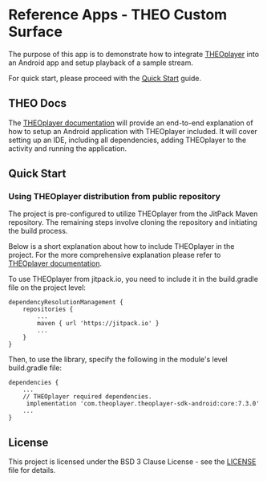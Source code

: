 # Reference Apps - THEO Custom Surface

The purpose of this app is to demonstrate how to integrate [THEOplayer] into an Android app and setup
playback of a sample stream.

For quick start, please proceed with the [Quick Start](#quick-start) guide.

## THEO Docs

The [THEOplayer documentation] will provide an end-to-end explanation of how to setup an Android application with
THEOplayer included. It will cover setting up an IDE, including all dependencies, adding THEOplayer
to the activity and running the application.


## Quick Start

### Using THEOplayer distribution from public repository

The project is pre-configured to utilize THEOplayer from the JitPack Maven repository. 
The remaining steps involve cloning the repository and initiating the build process.

Below is a short explanation about how to include THEOplayer in the project.
For the more comprehensive explanation please refer to [THEOplayer documentation].

To use THEOplayer from jitpack.io, you need to include it in the build.gradle file on the project level:

    dependencyResolutionManagement {
        repositories {
            ...
            maven { url 'https://jitpack.io' }
            ...
        }
    }

Then, to use the library, specify the following in the module's level build.gradle file:

    dependencies {
        ...
        // THEOplayer required dependencies.
         implementation 'com.theoplayer.theoplayer-sdk-android:core:7.3.0'
        ...
    }

## License

This project is licensed under the BSD 3 Clause License - see the [LICENSE] file for details.

[//]: # (Links and Guides reference)
[THEOplayer]: https://www.theoplayer.com/
[THEO Portal]: https://portal.theoplayer.com/
[THEOplayer documentation]: https://docs.theoplayer.com/getting-started/01-sdks/02-android/00-getting-started.md#getting-started-on-android
[Get Started with THEOplayer]: https://www.theoplayer.com/licensing
[EZ DRM]: https://ezdrm.com/

[//]: # (Project files reference)
[LICENSE]: LICENSE
[app-level build.gradle]: build.gradle
